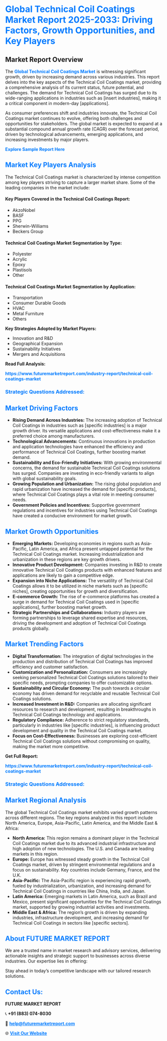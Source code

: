 <h1 style="color: #007BFF;">Global Technical Coil Coatings Market Report 2025-2033: Driving Factors, Growth Opportunities, and Key Players</h1>

<section id="overview">
<h2>Market Report Overview</h2>
<p>The <a href="https://www.futuremarketreport.com/industry-report/technical-coil-coatings-market" style="color: #007BFF; text-decoration: none;"><strong>Global Technical Coil Coatings Market</strong></a> is witnessing significant growth, driven by increasing demand across various industries. This report delves into the key aspects of the Technical Coil Coatings market, providing a comprehensive analysis of its current status, future potential, and challenges. The demand for Technical Coil Coatings has surged due to its wide-ranging applications in industries such as [insert industries], making it a critical component in modern-day [applications].</p>
<p>As consumer preferences shift and industries innovate, the Technical Coil Coatings market continues to evolve, offering both challenges and opportunities for stakeholders. The global market is expected to expand at a substantial compound annual growth rate (CAGR) over the forecast period, driven by technological advancements, emerging applications, and increasing investments by major players.</p>
</section>

<section id="overview">
<p><a href="https://www.futuremarketreport.com/request-sample/reportId=61920" style="color: #007BFF; text-decoration: none;"><strong>Explore Sample Report Here</strong></a></p>
</section>

<section id="key-players">
<h2 style="color: #007BFF;">Market Key Players Analysis</h2>
<p>The Technical Coil Coatings market is characterized by intense competition among key players striving to capture a larger market share. Some of the leading companies in the market include:</p>
<h4>Key Players Covered in the Technical Coil Coatings Report:</h4>
<ul><li>AkzoNobel</li><li>BASF</li><li>PPG</li><li>Sherwin-Williams</li><li>Beckers Group</li></ul>
<h4>Technical Coil Coatings Market Segmentation by Type:</h4>
<ul><li>Polyester</li><li>Acrylic</li><li>Epoxy</li><li>Plastisols</li><li>Other</li></ul>

<h4>Technical Coil Coatings Market Segmentation by Application:</h4>
<ul><li>Transportation</li><li>Consumer Durable Goods</li><li>HVAC</li><li>Metal Furniture</li><li>Others</li></ul>
<p><strong>Key Strategies Adopted by Market Players:</strong></p>
<ul>
<li>Innovation and R&D</li>
<li>Geographical Expansion</li>
<li>Sustainability Initiatives</li>
<li>Mergers and Acquisitions</li>
</ul>
</section>

<section>
<p><strong>Read Full Analysis: </strong></p><a href="https://www.futuremarketreport.com/industry-report/technical-coil-coatings-market" style="color: #007BFF; text-decoration: none;"><strong>https://www.futuremarketreport.com/industry-report/technical-coil-coatings-market</strong></a>
<h3 style="color: #007BFF;">Strategic Questions Addressed:</h3>
</section>

<section id="driving-factors">
<h2 style="color: #007BFF;">Market Driving Factors</h2>
<ul>
<li><strong>Rising Demand Across Industries:</strong> The increasing adoption of Technical Coil Coatings in industries such as [specific industries] is a major growth driver. Its versatile applications and cost-effectiveness make it a preferred choice among manufacturers.</li>
<li><strong>Technological Advancements:</strong> Continuous innovations in production and application technologies have enhanced the efficiency and performance of Technical Coil Coatings, further boosting market demand.</li>
<li><strong>Sustainability and Eco-Friendly Initiatives:</strong> With growing environmental concerns, the demand for sustainable Technical Coil Coatings solutions has surged. Companies are investing in eco-friendly variants to align with global sustainability goals.</li>
<li><strong>Growing Population and Urbanization:</strong> The rising global population and rapid urbanization have increased the demand for [specific products], where Technical Coil Coatings plays a vital role in meeting consumer needs.</li>
<li><strong>Government Policies and Incentives:</strong> Supportive government regulations and incentives for industries using Technical Coil Coatings have created a conducive environment for market growth.</li>
</ul>
</section>

<section id="growth-opportunities">
<h2 style="color: #007BFF;">Market Growth Opportunities</h2>
<ul>
<li><strong>Emerging Markets:</strong> Developing economies in regions such as Asia-Pacific, Latin America, and Africa present untapped potential for the Technical Coil Coatings market. Increasing industrialization and urbanization in these regions are key growth drivers.</li>
<li><strong>Innovative Product Development:</strong> Companies investing in R&D to create innovative Technical Coil Coatings products with enhanced features and applications are likely to gain a competitive edge.</li>
<li><strong>Expansion into Niche Applications:</strong> The versatility of Technical Coil Coatings allows it to be utilized in niche markets such as [specific niches], creating opportunities for growth and diversification.</li>
<li><strong>E-commerce Growth:</strong> The rise of e-commerce platforms has created a surge in demand for Technical Coil Coatings used in [specific applications], further boosting market growth.</li>
<li><strong>Strategic Partnerships and Collaborations:</strong> Industry players are forming partnerships to leverage shared expertise and resources, driving the development and adoption of Technical Coil Coatings products globally.</li>
</ul>
</section>

<section id="trending-factors">
<h2 style="color: #007BFF;">Market Trending Factors</h2>
<ul>
<li><strong>Digital Transformation:</strong> The integration of digital technologies in the production and distribution of Technical Coil Coatings has improved efficiency and customer satisfaction.</li>
<li><strong>Customization and Personalization:</strong> Consumers are increasingly seeking personalized Technical Coil Coatings solutions tailored to their specific needs, prompting companies to offer customizable options.</li>
<li><strong>Sustainability and Circular Economy:</strong> The push towards a circular economy has driven demand for recyclable and reusable Technical Coil Coatings solutions.</li>
<li><strong>Increased Investment in R&D:</strong> Companies are allocating significant resources to research and development, resulting in breakthroughs in Technical Coil Coatings technology and applications.</li>
<li><strong>Regulatory Compliance:</strong> Adherence to strict regulatory standards, particularly in industries like [specific industries], is influencing product development and quality in the Technical Coil Coatings market.</li>
<li><strong>Focus on Cost-Effectiveness:</strong> Businesses are exploring cost-efficient Technical Coil Coatings solutions without compromising on quality, making the market more competitive.</li>
</ul>
</section>

<section>
<p><strong>Get Full Report: </strong></p><a href="https://www.futuremarketreport.com/industry-report/technical-coil-coatings-market" style="color: #007BFF; text-decoration: none;"><strong>https://www.futuremarketreport.com/industry-report/technical-coil-coatings-market</strong></a>
<h3 style="color: #007BFF;">Strategic Questions Addressed:</h3>
</section>


<section id="regional-analysis">
<h2 style="color: #007BFF;">Market Regional Analysis</h2>
<p>The global Technical Coil Coatings market exhibits varied growth patterns across different regions. The key regions analyzed in this report include North America, Europe, Asia-Pacific, Latin America, and the Middle East & Africa:</p>
<ul>
<li><strong>North America:</strong> This region remains a dominant player in the Technical Coil Coatings market due to its advanced industrial infrastructure and high adoption of new technologies. The U.S. and Canada are leading markets in this region.</li>
<li><strong>Europe:</strong> Europe has witnessed steady growth in the Technical Coil Coatings market, driven by stringent environmental regulations and a focus on sustainability. Key countries include Germany, France, and the U.K.</li>
<li><strong>Asia-Pacific:</strong> The Asia-Pacific region is experiencing rapid growth, fueled by industrialization, urbanization, and increasing demand for Technical Coil Coatings in countries like China, India, and Japan.</li>
<li><strong>Latin America:</strong> Emerging markets in Latin America, such as Brazil and Mexico, present significant opportunities for the Technical Coil Coatings market, supported by growing industrial activities and investments.</li>
<li><strong>Middle East & Africa:</strong> The region’s growth is driven by expanding industries, infrastructure development, and increasing demand for Technical Coil Coatings in sectors like [specific sectors].</li>
</ul>
</section>

<footer>
<h2 style="color: #007BFF;">About FUTURE MARKET REPORT</h2>
<p>We are a trusted name in market research and advisory services, delivering actionable insights and strategic support to businesses across diverse industries. Our expertise lies in offering:</p>

<p>Stay ahead in today’s competitive landscape with our tailored research solutions.</p>

<h2 style="color: #007BFF;">Contact Us:</h2>
<p><strong>FUTURE MARKET REPORT</strong></p>
<p>📞 <strong>+91 (883) 074-8030</strong></p>
<p>📧 <strong><a href="mailto:help@futuremarketreport.com" style="color: #007BFF;">help@futuremarketreport.com</a></strong></p>
<p>🌐 <strong><a href="https://www.futuremarketreport.com/" style="color: #007BFF;">Visit Our Website</a></strong></p>
</footer>